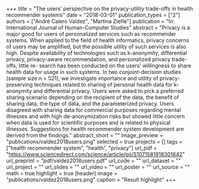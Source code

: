 +++
title = "The users’ perspective on the privacy-utility trade-offs in health recommender systems"
date = "2018-03-01"
publication_types = ["2"]
authors = ["André Calero Valdez", "Martina Ziefle"]
publication = "In: International Journal of Human-Computer Studies"
abstract = "Privacy is a major good for users of personalized services such as recommender systems. When applied to the field of health informatics, privacy concerns of users may be amplified, but the possible utility of such services is also high. Despite availability of technologies such as k-anonymity, differential privacy, privacy-aware recommendation, and personalized privacy trade-offs, little re- search has been conducted on the users’ willingness to share health data for usage in such systems. In two conjoint-decision studies (sample size n = 521), we investigate importance and utility of privacy-preserving techniques related to sharing of personal health data for k-anonymity and differential privacy. Users were asked to pick a preferred sharing scenario depending on the recipient of the data, the benefit of sharing data, the type of data, and the parameterized privacy. Users disagreed with sharing data for commercial purposes regarding mental illnesses and with high de-anonymization risks but showed little concern when data is used for scientific purposes and is related to physical illnesses. Suggestions for health recommender system development are derived from the findings."
abstract_short = ""
image_preview = "publications/valdez2018users.png"
selected = true
projects = []
tags = ["health recommender system", "health", "privacy"]
url_pdf = "https://www.sciencedirect.com/science/article/pii/S1071581918301642"
url_preprint = "pdf/valdez2018users.pdf"
url_code = ""
url_dataset = ""
url_project = ""
url_slides = ""
url_video = ""
url_poster = ""
url_source = ""
math = true
highlight = true
[header]
image = "publications/valdez2018users.png"
caption = "Result highlight"
+++
